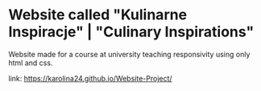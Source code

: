 # Website called "Kulinarne Inspiracje" | "Culinary Inspirations"

Website made for a course at university teaching responsivity using only html and css.

link: https://karolina24.github.io/Website-Project/
